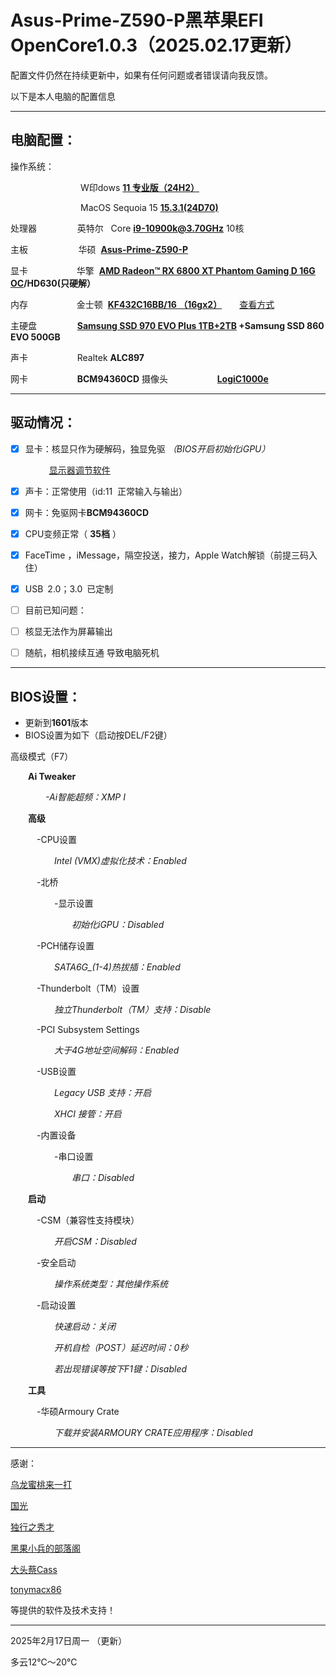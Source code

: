 

# Asus-Prime-Z590-P黑苹果EFI OpenCore1.0.3（2025.02.17更新）


配置文件仍然在持续更新中，如果有任何问题或者错误请向我反馈。

以下是本人电脑的配置信息

---


<h2>电脑配置：</h2>

操作系统：

&ensp;&ensp;&ensp;&ensp;&ensp;&ensp;&ensp;&ensp;&ensp;&ensp;&ensp;&ensp;&ensp;&ensp;&ensp;&ensp;W印dows **[11 专业版（24H2）](https://www.microsoft.com/zh-cn/software-download/windows11)**

&ensp;&ensp;&ensp;&ensp;&ensp;&ensp;&ensp;&ensp;&ensp;&ensp;&ensp;&ensp;&ensp;&ensp;&ensp;&ensp;MacOS Sequoia 15 **[15.3.1(24D70)](https://www.apple.com.cn/macos/ventura/)**

处理器&ensp;&ensp;&ensp;&ensp;&ensp;&ensp;&ensp;&nbsp;&nbsp;&nbsp; 英特尔 &nbsp;&nbsp;Core **[i9-10900k@3.70GHz](https://www.intel.cn/content/www/cn/zh/products/sku/199332/intel-core-i910900k-processor-20m-cache-up-to-5-30-ghz/specifications.html)** 10核

主板&ensp;&ensp;&ensp;&ensp;&ensp;&ensp;&ensp;&nbsp;&nbsp;&nbsp;&nbsp;&nbsp;&nbsp;&nbsp;&nbsp;华硕&nbsp;&nbsp;**[Asus-Prime-Z590-P](https://www.asus.com.cn/motherboards-components/motherboards/prime/prime-z590-p/)**

显卡&ensp;&ensp;&ensp;&ensp;&ensp;&ensp;&ensp;&ensp;&ensp;&ensp;&nbsp;&nbsp;华擎&nbsp;&nbsp;**[AMD Radeon™ RX 6800 XT
Phantom Gaming D 16G OC](https://pg.asrock.com/Graphics-Card/AMD/Radeon%20RX%206800%20XT%20Phantom%20Gaming%20D%2016G%20OC/index.tw.asp)/HD630(只硬解）**

内存&ensp;&ensp;&ensp;&ensp;&ensp;&ensp;&ensp;&ensp;&ensp;&ensp;&nbsp;&nbsp;金士顿&nbsp;&nbsp;**[KF432C16BB/16 （16gx2）](https://www.kingston.com.cn/cn/memory/search?partid=KF432C16BB%2F16)**&ensp;&ensp;&ensp;&ensp;[查看方式](https://www.kingston.com.cn/cn/memory/memory-part-number-decoder)

主硬盘&ensp;&nbsp;&ensp;&ensp;&ensp;&ensp;&ensp;&ensp;&nbsp;&nbsp;&nbsp;**[Samsung SSD 970 EVO Plus 1TB+2TB](https://www.samsung.com/tw/memory-storage/nvme-ssd/970-evo-plus-nvme-m-2-ssd-1tb-mz-v7s1t0bw/) +Samsung SSD 860 EVO 500GB**

声卡&ensp;&ensp;&ensp;&ensp;&ensp;&ensp;&ensp;&ensp;&ensp;&nbsp;&nbsp;&nbsp;&nbsp;Realtek **ALC897**

网卡&ensp;&ensp;&ensp;&ensp;&ensp;&ensp;&ensp;&ensp;&ensp;&nbsp;&nbsp;&nbsp;&nbsp;**BCM94360CD**
摄像头&ensp;&ensp;&ensp;&ensp;&ensp;&ensp;&ensp;&ensp;&ensp;&nbsp;&nbsp;&nbsp;&nbsp;**[LogiC1000e](https://www.logitech.com/zh-cn/products/webcams/brio-4k-hdr-webcam.html?srsltid=AfmBOorAurNkhv166yF81RLL4X0y_lTen3GJs5I0ckBAckve0emN8Yfk)**

---

<h2>驱动情况：</h2>

- [x] 显卡：核显只作为硬解码，独显免驱 *（BIOS开启初始化iGPU）*

&ensp;&ensp;&ensp;&ensp;&ensp;&nbsp;&nbsp;&nbsp;&nbsp;&nbsp;&ensp;[显示器调节软件](https://github.com/MonitorControl/MonitorControl#readme)

- [x] 声卡：正常使用（id:11&nbsp;&nbsp;正常输入与输出）

- [x] 网卡：免驱网卡**BCM94360CD**

- [x] CPU变频正常（ **35档** ）

- [x] FaceTime ，iMessage，隔空投送，接力，Apple Watch解锁（前提三码入住）
      
- [x] USB&ensp;2.0；3.0&ensp;已定制

- [ ] 目前已知问题：
- [ ] 核显无法作为屏幕输出
- [ ] 随航，相机接续互通 导致电脑死机


---

<h2>BIOS设置：</h2>

- 更新到**1601**版本
- BIOS设置为如下（启动按DEL/F2键）

高级模式（F7）

&ensp;&ensp;&ensp;&ensp;**Ai Tweaker**

&ensp;&ensp;&ensp;&ensp;&ensp;&ensp;&ensp;&ensp;*-Ai智能超频：XMP I*

&ensp;&ensp;&ensp;&ensp;**高级**

&ensp;&ensp;&ensp;&ensp;&ensp;&ensp;-CPU设置

&ensp;&ensp;&ensp;&ensp;&ensp;&ensp;&ensp;&ensp;&ensp;&ensp;*Intel (VMX)虚拟化技术：Enabled*

&ensp;&ensp;&ensp;&ensp;&ensp;&ensp;-北桥

&ensp;&ensp;&ensp;&ensp;&ensp;&ensp;&ensp;&ensp;&ensp;&ensp;-显示设置

&ensp;&ensp;&ensp;&ensp;&ensp;&ensp;&ensp;&ensp;&ensp;&ensp;&ensp;&ensp;&ensp;&ensp;*初始化iGPU：Disabled*

&ensp;&ensp;&ensp;&ensp;&ensp;&ensp;-PCH储存设置

&ensp;&ensp;&ensp;&ensp;&ensp;&ensp;&ensp;&ensp;&ensp;&ensp;*SATA6G_(1-4)热拔插：Enabled*

&ensp;&ensp;&ensp;&ensp;&ensp;&ensp;-Thunderbolt（TM）设置

&ensp;&ensp;&ensp;&ensp;&ensp;&ensp;&ensp;&ensp;&ensp;&ensp;*独立Thunderbolt（TM）支持：Disable*

&ensp;&ensp;&ensp;&ensp;&ensp;&ensp;-PCI Subsystem Settings

&ensp;&ensp;&ensp;&ensp;&ensp;&ensp;&ensp;&ensp;&ensp;&ensp;*大于4G地址空间解码：Enabled*

&ensp;&ensp;&ensp;&ensp;&ensp;&ensp;-USB设置

&ensp;&ensp;&ensp;&ensp;&ensp;&ensp;&ensp;&ensp;&ensp;&ensp;*Legacy USB 支持：开启*

&ensp;&ensp;&ensp;&ensp;&ensp;&ensp;&ensp;&ensp;&ensp;&ensp;*XHCI 接管：开启*

&ensp;&ensp;&ensp;&ensp;&ensp;&ensp;-内置设备

&ensp;&ensp;&ensp;&ensp;&ensp;&ensp;&ensp;&ensp;&ensp;&ensp;-串口设置

&ensp;&ensp;&ensp;&ensp;&ensp;&ensp;&ensp;&ensp;&ensp;&ensp;&ensp;&ensp;&ensp;&ensp;*串口：Disabled*

&ensp;&ensp;&ensp;&ensp;**启动**

&ensp;&ensp;&ensp;&ensp;&ensp;&ensp;-CSM（兼容性支持模块）

&ensp;&ensp;&ensp;&ensp;&ensp;&ensp;&ensp;&ensp;&ensp;&ensp;*开启CSM：Disabled*

&ensp;&ensp;&ensp;&ensp;&ensp;&ensp;-安全启动

&ensp;&ensp;&ensp;&ensp;&ensp;&ensp;&ensp;&ensp;&ensp;&ensp;*操作系统类型：其他操作系统*

&ensp;&ensp;&ensp;&ensp;&ensp;&ensp;-启动设置

&ensp;&ensp;&ensp;&ensp;&ensp;&ensp;&ensp;&ensp;&ensp;&ensp;*快速启动：关闭*

&ensp;&ensp;&ensp;&ensp;&ensp;&ensp;&ensp;&ensp;&ensp;&ensp;*开机自检（POST）延迟时间：0秒*

&ensp;&ensp;&ensp;&ensp;&ensp;&ensp;&ensp;&ensp;&ensp;&ensp;*若出现错误等按下F1键：Disabled*

&ensp;&ensp;&ensp;&ensp;**工具**

&ensp;&ensp;&ensp;&ensp;&ensp;&ensp;-华硕Armoury Crate

&ensp;&ensp;&ensp;&ensp;&ensp;&ensp;&ensp;&ensp;&ensp;&ensp;*下载并安装ARMOURY CRATE应用程序：Disabled*

---

感谢：

[乌龙蜜桃来一打](https://space.bilibili.com/244390800/?spm_id_from=333.999.0.0)

[国光](https://www.sqlsec.com/about/)

[独行之秀才](https://shuiyunxc.oschina.io)

[黑果小兵的部落阁](https://blog.daliansky.net/)

[大头蔡Cass](https://space.bilibili.com/16323318/?spm_id_from=333.999.0.0)

[tonymacx86](https://www.tonymacx86.com/)

等提供的软件及技术支持！

---

2025年2月17日周一 （更新）

多云12℃～20℃
